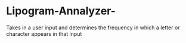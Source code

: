 # Lipogram-Annalyzer-
Takes in a user input and determines the frequency in which a letter or character appears in that input

